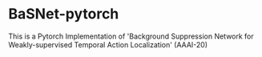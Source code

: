 # BaSNet-pytorch
This is a Pytorch Implementation of 'Background Suppression Network for Weakly-supervised Temporal Action Localization' (AAAI-20)
